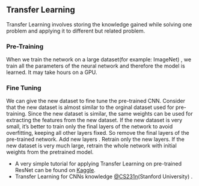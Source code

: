 ## Transfer Learning
Transfer Learning involves storing the knowledge gained while solving one problem and applying it to different but related problem. 

### Pre-Training
When we train the network on a large dataset(for example: ImageNet) , we train all the parameters of the neural network and therefore the model is learned. It may take hours on a GPU.

### Fine Tuning
We can give the new dataset to fine tune the pre-trained CNN. Consider that the new dataset is almost similar to the orginal dataset used for pre-training. Since the new dataset is similar, the same weights can be used for extracting the features from the new dataset.
If the new dataset is very small, it’s better to train only the final layers of the network to avoid overfitting, keeping all other layers fixed. So remove the final layers of the pre-trained network. Add new layers . Retrain only the new layers.
If the new dataset is very much large, retrain the whole network with initial weights from the pretrained model.


- A very simple tutorial for applying Transfer Learning on pre-trained ResNet can be found on [Kaggle](https://www.kaggle.com/dansbecker/transfer-learning).
- Transfer Learning for CNNs knowledge [@CS231n](http://cs231n.github.io/transfer-learning/)(Stanford University)
.

